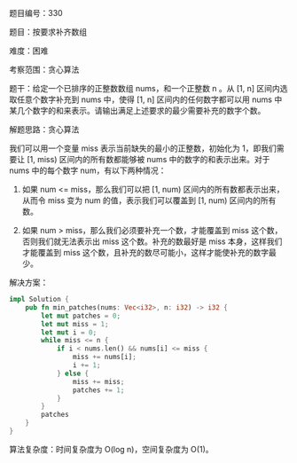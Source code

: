 题目编号：330

题目：按要求补齐数组

难度：困难

考察范围：贪心算法

题干：给定一个已排序的正整数数组 nums，和一个正整数 n 。从 [1, n] 区间内选取任意个数字补充到 nums 中，使得 [1, n] 区间内的任何数字都可以用 nums 中某几个数字的和来表示。请输出满足上述要求的最少需要补充的数字个数。

解题思路：贪心算法

我们可以用一个变量 miss 表示当前缺失的最小的正整数，初始化为 1，即我们需要让 [1, miss) 区间内的所有数都能够被 nums 中的数字的和表示出来。对于 nums 中的每个数字 num，有以下两种情况：

1. 如果 num <= miss，那么我们可以把 [1, num) 区间内的所有数都表示出来，从而令 miss 变为 num 的值，表示我们可以覆盖到 [1, num) 区间内的所有数。

2. 如果 num > miss，那么我们必须要补充一个数，才能覆盖到 miss 这个数，否则我们就无法表示出 miss 这个数。补充的数最好是 miss 本身，这样我们才能覆盖到 miss 这个数，且补充的数尽可能小，这样才能使补充的数字最少。

解决方案：

```rust
impl Solution {
    pub fn min_patches(nums: Vec<i32>, n: i32) -> i32 {
        let mut patches = 0;
        let mut miss = 1;
        let mut i = 0;
        while miss <= n {
            if i < nums.len() && nums[i] <= miss {
                miss += nums[i];
                i += 1;
            } else {
                miss += miss;
                patches += 1;
            }
        }
        patches
    }
}
```

算法复杂度：时间复杂度为 O(log n)，空间复杂度为 O(1)。